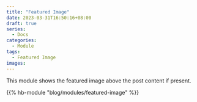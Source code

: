 ```yaml
---
title: "Featured Image"
date: 2023-03-31T16:50:16+08:00
draft: true
series:
  - Docs
categories:
  - Module
tags:
  - Featured Image
images:
---
```


This module shows the featured image above the post content if present.

<!--more-->

{{% hb-module "blog/modules/featured-image" %}}
